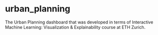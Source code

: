 # urban_planning
The Urban Planning dashboard that was developed in terms of Interactive Machine Learning: Visualization &amp; Explainability course at ETH Zurich.
